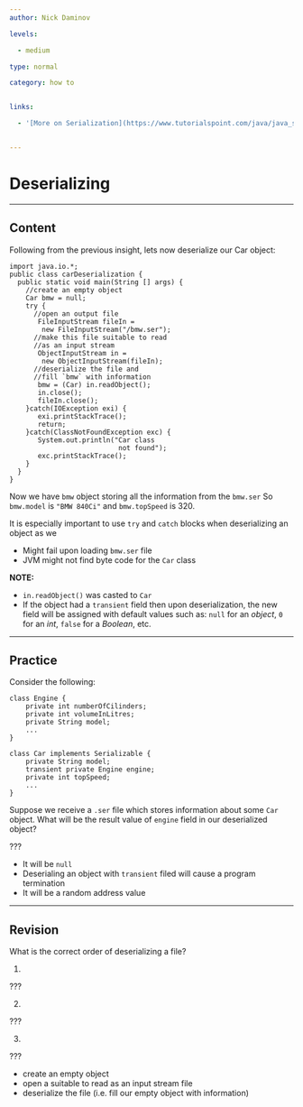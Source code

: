 ```yaml
---
author: Nick Daminov

levels:

  - medium

type: normal

category: how to


links:

  - '[More on Serialization](https://www.tutorialspoint.com/java/java_serialization.htm){website}'


---
```


# Deserializing

---
## Content

Following from the previous insight, lets now deserialize our Car object:

```
import java.io.*;
public class carDeserialization {
  public static void main(String [] args) {
    //create an empty object
    Car bmw = null;
    try {
      //open an output file
       FileInputStream fileIn =
        new FileInputStream("/bmw.ser");
      //make this file suitable to read
      //as an input stream
       ObjectInputStream in =
        new ObjectInputStream(fileIn);
      //deserialize the file and
      //fill `bmw` with information
       bmw = (Car) in.readObject();
       in.close();
       fileIn.close();
    }catch(IOException exi) {
       exi.printStackTrace();
       return;
    }catch(ClassNotFoundException exc) {
       System.out.println("Car class
                           not found");
       exc.printStackTrace();
    }
  }
}
```

Now we have `bmw` object storing all the information from the `bmw.ser`
So `bmw.model` is `"BMW 840Ci"` and `bmw.topSpeed` is 320.

It is especially important to use `try` and `catch` blocks when deserializing an object as we
- Might fail upon loading `bmw.ser` file
- JVM might not find byte code for the `Car` class

**NOTE:**
- `in.readObject()` was casted to `Car`
- If the object had a `transient` field then upon deserialization, the new field will be assigned with default values such as: `null` for an *object*, `0` for an *int*, `false` for a *Boolean*, etc.

---
## Practice

Consider the following:

```
class Engine {             
    private int numberOfCilinders;
    private int volumeInLitres;
    private String model;
    ...
}

class Car implements Serializable {
    private String model;
    transient private Engine engine;
    private int topSpeed;
    ...
}
```
Suppose we receive a `.ser` file which stores information about some `Car` object. What will be the result value of `engine` field in our deserialized object?

???


* It will be `null`
* Deserialing an object with `transient` filed will cause a program termination
* It will be a random address value

---
## Revision

What is the correct order of deserializing a file?

1.
???

2.
???

3.
???


* create an empty object
* open a suitable to read as an input stream file
* deserialize the file (i.e. fill our empty object with information)

 
